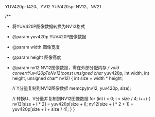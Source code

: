 <!--
 * @Author: Clark
 * @Email: haixuanwoTxh@gmail.com
 * @Date: 2024-03-30 14:14:48
 * @LastEditors: Clark
 * @LastEditTime: 2024-03-30 14:17:11
 * @Description: file content
-->



YUV420p: I420、YV12
YUV420sp: NV12、NV21


/**
 * 将YUV420P图像数据转换为NV12格式
 * @param yuv420p YUV420P图像数据
 * @param width 图像宽度
 * @param height 图像高度
 * @param nv12 NV12图像数据，需在外部分配内存
 */
void convertYuv420pToNv12(const unsigned char* yuv420p, int width, int height, unsigned char* nv12)
{
    int size = width * height;

    // Y分量复制到NV12图像数据
    memcpy(nv12, yuv420p, size);

    // 转换U、V分量并复制到NV12图像数据
    for (int i = 0; i < size / 4; i++)
    {
        nv12[size + i * 2] = yuv420p[size + i];
        nv12[size + i * 2 + 1] = yuv420p[size + i + size / 4];
    }
}

